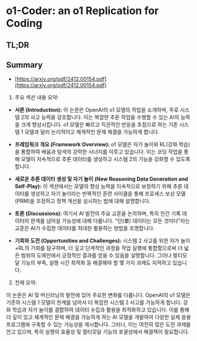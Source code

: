 # o1-Coder: an o1 Replication for Coding
## TL;DR
## Summary
- [https://arxiv.org/pdf/2412.00154.pdf](https://arxiv.org/pdf/2412.00154.pdf)

1. 주요 섹션 내용 요약:

- **서론 (Introduction):** 이 논문은 OpenAI의 o1 모델의 작업을 소개하며, 주로 시스템 2의 사고 능력을 강조합니다. 이는 복잡한 추론 작업을 수행할 수 있는 AI의 능력을 크게 향상시킵니다. o1 모델은 빠르고 직관적인 반응을 초점으로 하는 기존 시스템 1 모델과 달리 논리적이고 체계적인 문제 해결을 가능하게 합니다.

- **프레임워크 개요 (Framework Overview):** o1 모델은 자기 놀이와 RL(강화 학습)을 통합하여 배움과 탐색의 강력한 시너지를 이루고 있습니다. 이는 코딩 작업을 통해 모델이 지속적으로 추론 데이터를 생성하고 시스템 2의 기능을 강화할 수 있도록 합니다.

- **새로운 추론 데이터 생성 및 자기 놀이 (New Reasoning Data Generation and Self-Play):** 이 섹션에서는 모델의 향상 능력을 지속적으로 보장하기 위해 추론 데이터를 생성하고 자기 놀이라는 반복적인 훈련 사이클을 통해 프로세스 보상 모델(PRM)을 조정하고 정책 개선을 실시하는 법에 대해 설명합니다.

- **토론 (Discussions):** 여기서 AI 발전의 주요 교훈을 논의하며, 특히 인간 기록 데이터의 한계를 넘어설 가능성에 대해 다룹니다. "단(單) 데이터는 모든 것이다"라는 교훈은 AI가 수집한 데이터를 최대한 활용하는 방법을 조명합니다.

- **기회와 도전 (Opportunities and Challenges):** 시스템 2 사고를 위한 자가 놀이+RL의 기회를 탐구하며, 더 깊고 단계적인 과정을 작업 실행에 통합함으로써 더 넓은 범위의 도메인에서 긍정적인 결과를 얻을 수 있음을 설명합니다. 그러나 멀티모달 기능의 부족, 실행 시간 최적화 등 해결해야 할 몇 가지 과제도 지적하고 있습니다.

2. 전체 요약:

이 논문은 AI 및 머신러닝의 발전에 있어 주요한 변화를 다룹니다. OpenAI의 o1 모델은 기존의 시스템 1 모델의 한계를 넘어서 더 복잡한 시스템 2 사고를 가능하게 합니다. 강화 학습과 자가 놀이를 결합하여 데이터 수집과 활용을 최적화하고 있습니다. 이를 통해 더 깊이 있고 체계적인 문제 해결을 가능하게 하는 AI 모델을 개발하여 다양한 실제 응용 프로그램에 구축할 수 있는 가능성을 제시합니다. 그러나, 이는 여전히 많은 도전 과제를 안고 있으며, 특히 실행의 효율성 및 멀티모달 기능의 포괄성에서 해결책이 필요합니다.